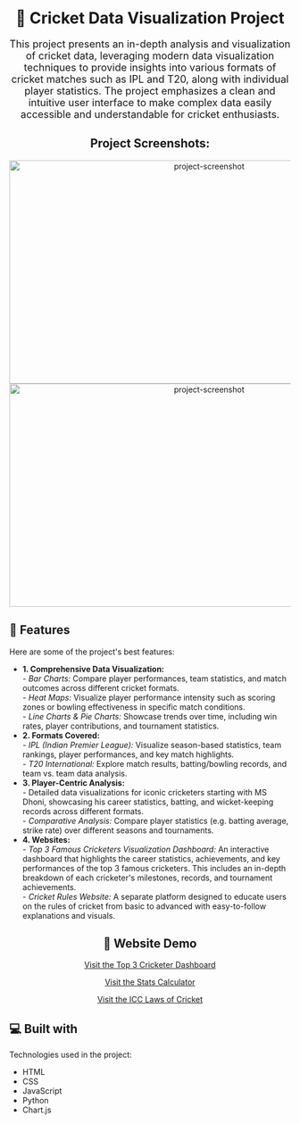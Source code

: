 <h1 align="center" id="title">🏏 Cricket Data Visualization Project</h1>

<p id="description" style="font-size: 18px; text-align: center;">
    This project presents an in-depth analysis and visualization of cricket data, leveraging modern data visualization techniques to provide insights into various formats of cricket matches such as IPL and T20, along with individual player statistics. The project emphasizes a clean and intuitive user interface to make complex data easily accessible and understandable for cricket enthusiasts.
</p>

<h2 align="center">Project Screenshots:</h2>

<div align="center">
    <img src="https://i.ibb.co/c8k8kS2/Screenshot-2024-10-19-204804.png" alt="project-screenshot" width="700" height="400" />
    <img src="https://i.ibb.co/mcjGrYy/Screenshot-2024-10-19-204833.png" alt="project-screenshot" width="700" height="400" />
</div>

<h2>🧐 Features</h2>

Here are some of the project's best features:

<ul>
    <li>
        <strong>1. Comprehensive Data Visualization:</strong><br/>
        - <em>Bar Charts:</em> Compare player performances, team statistics, and match outcomes across different cricket formats.<br/>
        - <em>Heat Maps:</em> Visualize player performance intensity such as scoring zones or bowling effectiveness in specific match conditions.<br/>
        - <em>Line Charts & Pie Charts:</em> Showcase trends over time, including win rates, player contributions, and tournament statistics.
    </li>
    <li>
        <strong>2. Formats Covered:</strong><br/>
        - <em>IPL (Indian Premier League):</em> Visualize season-based statistics, team rankings, player performances, and key match highlights.<br/>
        - <em>T20 International:</em> Explore match results, batting/bowling records, and team vs. team data analysis.
    </li>
    <li>
        <strong>3. Player-Centric Analysis:</strong><br/>
        - Detailed data visualizations for iconic cricketers starting with MS Dhoni, showcasing his career statistics, batting, and wicket-keeping records across different formats.<br/>
        - <em>Comparative Analysis:</em> Compare player statistics (e.g. batting average, strike rate) over different seasons and tournaments.
    </li>
    <li>
        <strong>4. Websites:</strong><br/>
        - <em>Top 3 Famous Cricketers Visualization Dashboard:</em> An interactive dashboard that highlights the career statistics, achievements, and key performances of the top 3 famous cricketers. This includes an in-depth breakdown of each cricketer's milestones, records, and tournament achievements.<br/>
        - <em>Cricket Rules Website:</em> A separate platform designed to educate users on the rules of cricket from basic to advanced with easy-to-follow explanations and visuals.<br/>
    </li>
</ul>

<h2 align="center">🚀 Website Demo</h2>
<p align="center">
    <a href="https://top3-cricketer-ayush-harsh.netlify.app" target="_blank" rel="noopener noreferrer">Visit the Top 3 Cricketer Dashboard</a>
</p>
<p align="center">
    <a href="https://statscalculator-ayush-harsh.netlify.app" target="_blank" rel="noopener noreferrer">Visit the Stats Calculator</a>
</p>
<p align="center">
    <a href="https://icc-laws-of-cricket-ayush-harsh.netlify.app" target="_blank" rel="noopener noreferrer">Visit the ICC Laws of Cricket</a>
</p>

<h2>💻 Built with</h2>

Technologies used in the project:<br/>
<ul>
    <li>HTML</li>
    <li>CSS</li>
    <li>JavaScript</li>
    <li>Python</li>
    <li>Chart.js</li>
</ul>
